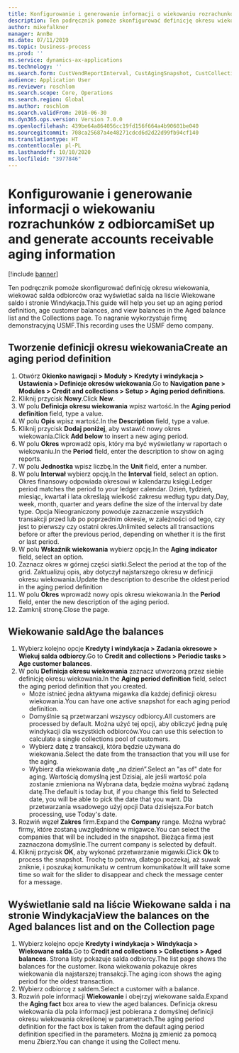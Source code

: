 ```yaml
---
title: Konfigurowanie i generowanie informacji o wiekowaniu rozrachunków z odbiorcami
description: Ten podręcznik pomoże skonfigurować definicję okresu wiekowania, wiekować salda odbiorców oraz wyświetlać salda na liście Wiekowane saldo i stronie Windykacja.
author: mikefalkner
manager: AnnBe
ms.date: 07/11/2019
ms.topic: business-process
ms.prod: ''
ms.service: dynamics-ax-applications
ms.technology: ''
ms.search.form: CustVendReportInterval, CustAgingSnapshot, CustCollectionsPoolsListPage, CustCollections
audience: Application User
ms.reviewer: roschlom
ms.search.scope: Core, Operations
ms.search.region: Global
ms.author: roschlom
ms.search.validFrom: 2016-06-30
ms.dyn365.ops.version: Version 7.0.0
ms.openlocfilehash: 439be64a864056cc19fd156f664a4b90601be040
ms.sourcegitcommit: 708ca25687a4e48271cdcd6d2d22d99fb94cf140
ms.translationtype: HT
ms.contentlocale: pl-PL
ms.lasthandoff: 10/10/2020
ms.locfileid: "3977846"
---
```

# <a name="set-up-and-generate-accounts-receivable-aging-information"></a><span data-ttu-id="59eee-103">Konfigurowanie i generowanie informacji o wiekowaniu rozrachunków z odbiorcami</span><span class="sxs-lookup"><span data-stu-id="59eee-103">Set up and generate accounts receivable aging information</span></span>

[!include [banner](../../includes/banner.md)]

<span data-ttu-id="59eee-104">Ten podręcznik pomoże skonfigurować definicję okresu wiekowania, wiekować salda odbiorców oraz wyświetlać salda na liście Wiekowane saldo i stronie Windykacja.</span><span class="sxs-lookup"><span data-stu-id="59eee-104">This guide will help you set up an aging period definition, age customer balances, and view balances in the Aged balance list and the Collections page.</span></span> <span data-ttu-id="59eee-105">To nagranie wykorzystuje firmę demonstracyjną USMF.</span><span class="sxs-lookup"><span data-stu-id="59eee-105">This recording uses the USMF demo company.</span></span>


## <a name="create-an-aging-period-definition"></a><span data-ttu-id="59eee-106">Tworzenie definicji okresu wiekowania</span><span class="sxs-lookup"><span data-stu-id="59eee-106">Create an aging period definition</span></span>
1. <span data-ttu-id="59eee-107">Otwórz **Okienko nawigacji > Moduły > Kredyty i windykacja > Ustawienia > Definicje okresów wiekowania**.</span><span class="sxs-lookup"><span data-stu-id="59eee-107">Go to **Navigation pane > Modules > Credit and collections > Setup > Aging period definitions**.</span></span>
2. <span data-ttu-id="59eee-108">Kliknij przycisk **Nowy**.</span><span class="sxs-lookup"><span data-stu-id="59eee-108">Click **New**.</span></span>
3. <span data-ttu-id="59eee-109">W polu **Definicja okresu wiekowania** wpisz wartość.</span><span class="sxs-lookup"><span data-stu-id="59eee-109">In the **Aging period definition** field, type a value.</span></span>
4. <span data-ttu-id="59eee-110">W polu **Opis** wpisz wartość.</span><span class="sxs-lookup"><span data-stu-id="59eee-110">In the **Description** field, type a value.</span></span>
5. <span data-ttu-id="59eee-111">Kliknij przycisk **Dodaj poniżej**, aby wstawić nowy okres wiekowania.</span><span class="sxs-lookup"><span data-stu-id="59eee-111">Click **Add below** to insert a new aging period.</span></span>
6. <span data-ttu-id="59eee-112">W polu **Okres** wprowadź opis, który ma być wyświetlany w raportach o wiekowaniu.</span><span class="sxs-lookup"><span data-stu-id="59eee-112">In the **Period** field, enter the description to show on aging reports.</span></span>
7. <span data-ttu-id="59eee-113">W polu **Jednostka** wpisz liczbę.</span><span class="sxs-lookup"><span data-stu-id="59eee-113">In the **Unit** field, enter a number.</span></span>
8. <span data-ttu-id="59eee-114">W polu **Interwał** wybierz opcję.</span><span class="sxs-lookup"><span data-stu-id="59eee-114">In the **Interval** field, select an option.</span></span> <span data-ttu-id="59eee-115">Okres finansowy odpowiada okresowi w kalendarzu księgi.</span><span class="sxs-lookup"><span data-stu-id="59eee-115">Ledger period matches the period to your ledger calendar.</span></span> <span data-ttu-id="59eee-116">Dzień, tydzień, miesiąc, kwartał i lata określają wielkość zakresu według typu daty.</span><span class="sxs-lookup"><span data-stu-id="59eee-116">Day, week, month, quarter and years define the size of the interval by date type.</span></span> <span data-ttu-id="59eee-117">Opcja Nieograniczony powoduje zaznaczenie wszystkich transakcji przed lub po poprzednim okresie, w zależności od tego, czy jest to pierwszy czy ostatni okres.</span><span class="sxs-lookup"><span data-stu-id="59eee-117">Unlimited selects all transactions before or after the previous period, depending on whether it is the first or last period.</span></span>  
9. <span data-ttu-id="59eee-118">W polu **Wskaźnik wiekowania** wybierz opcję.</span><span class="sxs-lookup"><span data-stu-id="59eee-118">In the **Aging indicator** field, select an option.</span></span>
10. <span data-ttu-id="59eee-119">Zaznacz okres w górnej części siatki.</span><span class="sxs-lookup"><span data-stu-id="59eee-119">Select the period at the top of the grid.</span></span> <span data-ttu-id="59eee-120">Zaktualizuj opis, aby dotyczył najstarszego okresu w definicji okresu wiekowania.</span><span class="sxs-lookup"><span data-stu-id="59eee-120">Update the description to describe the oldest period in the aging period definition</span></span>
11. <span data-ttu-id="59eee-121">W polu **Okres** wprowadź nowy opis okresu wiekowania.</span><span class="sxs-lookup"><span data-stu-id="59eee-121">In the **Period** field, enter the new description of the aging period.</span></span>
12. <span data-ttu-id="59eee-122">Zamknij stronę.</span><span class="sxs-lookup"><span data-stu-id="59eee-122">Close the page.</span></span>

## <a name="age-the-balances"></a><span data-ttu-id="59eee-123">Wiekowanie sald</span><span class="sxs-lookup"><span data-stu-id="59eee-123">Age the balances</span></span>
1. <span data-ttu-id="59eee-124">Wybierz kolejno opcje **Kredyty i windykacja > Zadania okresowe > Wiekuj salda odbiorcy**.</span><span class="sxs-lookup"><span data-stu-id="59eee-124">Go to **Credit and collections > Periodic tasks > Age customer balances**.</span></span>
2. <span data-ttu-id="59eee-125">W polu **Definicja okresu wiekowania** zaznacz utworzoną przez siebie definicję okresu wiekowania.</span><span class="sxs-lookup"><span data-stu-id="59eee-125">In the **Aging period definition** field, select the aging period definition that you created.</span></span>
    + <span data-ttu-id="59eee-126">Może istnieć jedna aktywna migawka dla każdej definicji okresu wiekowania.</span><span class="sxs-lookup"><span data-stu-id="59eee-126">You can have one active snapshot for each aging period definition.</span></span>  
    + <span data-ttu-id="59eee-127">Domyślnie są przetwarzani wszyscy odbiorcy.</span><span class="sxs-lookup"><span data-stu-id="59eee-127">All customers are processed by default.</span></span> <span data-ttu-id="59eee-128">Można użyć tej opcji, aby obliczyć jedną pulę windykacji dla wszystkich odbiorców.</span><span class="sxs-lookup"><span data-stu-id="59eee-128">You can use this selection to calculate a single collections pool of customers.</span></span>  
    + <span data-ttu-id="59eee-129">Wybierz datę z transakcji, która będzie używana do wiekowania.</span><span class="sxs-lookup"><span data-stu-id="59eee-129">Select the date from the transaction that you will use for the aging.</span></span>  
    + <span data-ttu-id="59eee-130">Wybierz dla wiekowania datę „na dzień”.</span><span class="sxs-lookup"><span data-stu-id="59eee-130">Select an "as of" date for aging.</span></span> <span data-ttu-id="59eee-131">Wartością domyślną jest Dzisiaj, ale jeśli wartość pola zostanie zmieniona na Wybrana data, będzie można wybrać żądaną datę.</span><span class="sxs-lookup"><span data-stu-id="59eee-131">The default is today but, if you change this field to Selected date, you will be able to pick the date that you want.</span></span> <span data-ttu-id="59eee-132">Dla przetwarzania wsadowego użyj opcji Data dzisiejsza.</span><span class="sxs-lookup"><span data-stu-id="59eee-132">For batch processing, use Today's date.</span></span>  
3. <span data-ttu-id="59eee-133">Rozwiń węzeł **Zakres** firm.</span><span class="sxs-lookup"><span data-stu-id="59eee-133">Expand the **Company** range.</span></span> <span data-ttu-id="59eee-134">Można wybrać firmy, które zostaną uwzględnione w migawce.</span><span class="sxs-lookup"><span data-stu-id="59eee-134">You can select the companies that will be included in the snapshot.</span></span> <span data-ttu-id="59eee-135">Bieżąca firma jest zaznaczona domyślnie.</span><span class="sxs-lookup"><span data-stu-id="59eee-135">The current company is selected by default.</span></span>
4. <span data-ttu-id="59eee-136">Kliknij przycisk **OK**, aby wykonać przetwarzanie migawki.</span><span class="sxs-lookup"><span data-stu-id="59eee-136">Click **Ok** to process the snapshot.</span></span> <span data-ttu-id="59eee-137">Trochę to potrwa, dlatego poczekaj, aż suwak zniknie, i poszukaj komunikatu w centrum komunikatów.</span><span class="sxs-lookup"><span data-stu-id="59eee-137">It will take some time so wait for the slider to disappear and check the message center for a message.</span></span>

## <a name="view-the-balances-on-the-aged-balances-list-and-on-the-collection-page"></a><span data-ttu-id="59eee-138">Wyświetlanie sald na liście Wiekowane salda i na stronie Windykacja</span><span class="sxs-lookup"><span data-stu-id="59eee-138">View the balances on the Aged balances list and on the Collection page</span></span>
1. <span data-ttu-id="59eee-139">Wybierz kolejno opcje **Kredyty i windykacja > Windykacja > Wiekowane salda**.</span><span class="sxs-lookup"><span data-stu-id="59eee-139">Go to **Credit and collections > Collections > Aged balances**.</span></span> <span data-ttu-id="59eee-140">Strona listy pokazuje salda odbiorcy.</span><span class="sxs-lookup"><span data-stu-id="59eee-140">The list page shows the balances for the customer.</span></span> <span data-ttu-id="59eee-141">Ikona wiekowania pokazuje okres wiekowania dla najstarszej transakcji.</span><span class="sxs-lookup"><span data-stu-id="59eee-141">The aging icon shows the aging period for the oldest transaction.</span></span>  
2. <span data-ttu-id="59eee-142">Wybierz odbiorcę z saldem.</span><span class="sxs-lookup"><span data-stu-id="59eee-142">Select a customer with a balance.</span></span>
3. <span data-ttu-id="59eee-143">Rozwiń pole informacji **Wiekowanie** i obejrzyj wiekowane salda.</span><span class="sxs-lookup"><span data-stu-id="59eee-143">Expand the **Aging fact** box area to view the aged balances.</span></span> <span data-ttu-id="59eee-144">Definicja okresu wiekowania dla pola informacji jest pobierana z domyślnej definicji okresu wiekowania określonej w parametrach.</span><span class="sxs-lookup"><span data-stu-id="59eee-144">The aging period definition for the fact box is taken from the default aging period definition specified in the parameters.</span></span> <span data-ttu-id="59eee-145">Można ją zmienić za pomocą menu Zbierz.</span><span class="sxs-lookup"><span data-stu-id="59eee-145">You can change it using the Collect menu.</span></span>  

